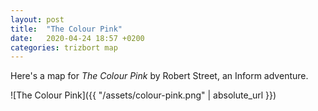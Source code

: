 ```yaml
---
layout: post
title:  "The Colour Pink"
date:   2020-04-24 18:57 +0200
categories: trizbort map
---
```

Here's a map for _The Colour Pink_ by Robert Street, an Inform adventure.

<!--more-->

![The Colour Pink]({{ "/assets/colour-pink.png" | absolute_url }})



